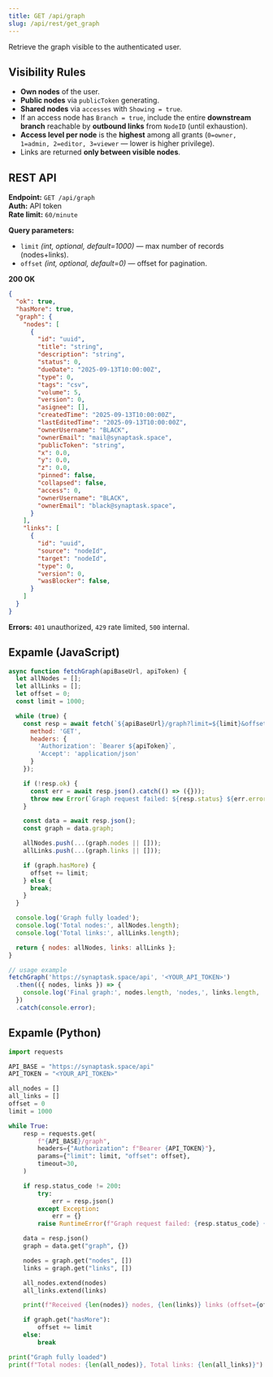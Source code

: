 ```yaml
---
title: GET /api/graph
slug: /api/rest/get_graph
---
```


Retrieve the graph visible to the authenticated user.

## Visibility Rules
- **Own nodes** of the user.
- **Public nodes** via `publicToken` generating.
- **Shared nodes** via `accesses` with `Showing = true`.
- If an access node has `Branch = true`, include the entire **downstream branch** reachable by **outbound links** from `NodeID` (until exhaustion).
- **Access level per node** is the **highest** among all grants (`0=owner, 1=admin, 2=editor, 3=viewer` — lower is higher privilege).
- Links are returned **only between visible nodes**.

## REST API
**Endpoint:** `GET /api/graph`  
**Auth:** API token  
**Rate limit:** `60/minute`

**Query parameters:**
- `limit` *(int, optional, default=1000)* — max number of records (nodes+links).
- `offset` *(int, optional, default=0)* — offset for pagination.

**200 OK**
```json
{
  "ok": true,
  "hasMore": true,
  "graph": {
    "nodes": [
      {
        "id": "uuid",
        "title": "string",
        "description": "string",
        "status": 0,
        "dueDate": "2025-09-13T10:00:00Z",
        "type": 0,
        "tags": "csv",
        "volume": 5,
        "version": 0,
        "asignee": [],
        "createdTime": "2025-09-13T10:00:00Z",
        "lastEditedTime": "2025-09-13T10:00:00Z",
        "ownerUsername": "BLACK",
        "ownerEmail": "mail@synaptask.space",
        "publicToken": "string",
        "x": 0.0,
        "y": 0.0,
        "z": 0.0,
        "pinned": false,
        "collapsed": false,
        "access": 0,
        "ownerUsername": "BLACK",
        "ownerEmail": "black@synaptask.space",
      }
    ],
    "links": [
      {
        "id": "uuid",
        "source": "nodeId",
        "target": "nodeId",
        "type": 0,
        "version": 0,
        "wasBlocker": false,
      }
    ]
  }
}
```
**Errors:** `401` unauthorized, `429` rate limited, `500` internal.

## Expamle (JavaScript)
```js
async function fetchGraph(apiBaseUrl, apiToken) {
  let allNodes = [];
  let allLinks = [];
  let offset = 0;
  const limit = 1000;

  while (true) {
    const resp = await fetch(`${apiBaseUrl}/graph?limit=${limit}&offset=${offset}`, {
      method: 'GET',
      headers: {
        'Authorization': `Bearer ${apiToken}`,
        'Accept': 'application/json'
      }
    });

    if (!resp.ok) {
      const err = await resp.json().catch(() => ({}));
      throw new Error(`Graph request failed: ${resp.status} ${err.error || ''}`);
    }

    const data = await resp.json();
    const graph = data.graph;

    allNodes.push(...(graph.nodes || []));
    allLinks.push(...(graph.links || []));

    if (graph.hasMore) {
      offset += limit;
    } else {
      break;
    }
  }

  console.log('Graph fully loaded');
  console.log('Total nodes:', allNodes.length);
  console.log('Total links:', allLinks.length);

  return { nodes: allNodes, links: allLinks };
}

// usage example
fetchGraph('https://synaptask.space/api', '<YOUR_API_TOKEN>')
  .then(({ nodes, links }) => {
    console.log('Final graph:', nodes.length, 'nodes,', links.length, 'links');
  })
  .catch(console.error);
```
## Expamle (Python)
```python
import requests

API_BASE = "https://synaptask.space/api"
API_TOKEN = "<YOUR_API_TOKEN>"

all_nodes = []
all_links = []
offset = 0
limit = 1000

while True:
    resp = requests.get(
        f"{API_BASE}/graph",
        headers={"Authorization": f"Bearer {API_TOKEN}"},
        params={"limit": limit, "offset": offset},
        timeout=30,
    )

    if resp.status_code != 200:
        try:
            err = resp.json()
        except Exception:
            err = {}
        raise RuntimeError(f"Graph request failed: {resp.status_code} {err}")

    data = resp.json()
    graph = data.get("graph", {})

    nodes = graph.get("nodes", [])
    links = graph.get("links", [])

    all_nodes.extend(nodes)
    all_links.extend(links)

    print(f"Received {len(nodes)} nodes, {len(links)} links (offset={offset})")

    if graph.get("hasMore"):
        offset += limit
    else:
        break

print("Graph fully loaded")
print(f"Total nodes: {len(all_nodes)}, Total links: {len(all_links)}")
```
